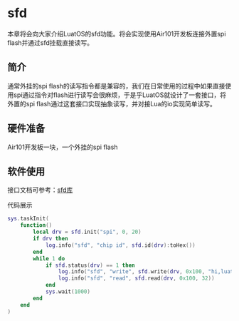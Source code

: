 # sfd

本章将会向大家介绍LuatOS的sfd功能。将会实现使用Air101开发板连接外置spi flash并通过sfd挂载直接读写。

## 简介

通常外挂的spi flash的读写指令都是兼容的，我们在日常使用的过程中如果直接使用spi通过指令对flash进行读写会很麻烦，于是乎LuatOS就设计了一套接口，将外置的spi flash通过这套接口实现抽象读写，并对接Lua的io实现简单读写。

## 硬件准备

Air101开发板一块，一个外挂的spi flash

## 软件使用

接口文档可参考：[sfd库](https://wiki.luatos.com/api/sfd.html)

代码展示

```lua
sys.taskInit(
    function()
        local drv = sfd.init("spi", 0, 20)
        if drv then
            log.info("sfd", "chip id", sfd.id(drv):toHex())
        end
        while 1 do
            if sfd.status(drv) == 1 then
                log.info("sfd", "write", sfd.write(drv, 0x100, "hi,luatos"))
                log.info("sfd", "read", sfd.read(drv, 0x100, 32))
            end
            sys.wait(1000)
        end
    end
)
```
